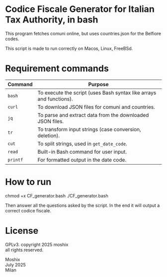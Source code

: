 # Codice Fiscale Generator for Italian Tax Authority, in bash

This program fetches comuni online, but uses countries.json for the Belfiore codes. 

This script is made to run correctly on Macos, Linux, FreeBSd.

# Requirement commands
| Command  | Purpose                                                             |
| -------- | ------------------------------------------------------------------- |
| `bash`   | To execute the script (uses Bash syntax like arrays and functions). |
| `curl`   | To download JSON files for comuni and countries.                    |
| `jq`     | To parse and extract data from the downloaded JSON files.           |
| `tr`     | To transform input strings (case conversion, deletion).             |
| `cut`    | To split strings, used in `get_date_code`.                          |
| `read`   | Built-in Bash command for user input.                               |
| `printf` | For formatted output in the date code.                              |


# How to run
chmod +x CF_generator.bash
./CF_generator.bash
  
Then answer all the questions asked by the script. In the end it will output a correct codice fiscale. 
  
  
# License
GPLv3. copyright 2025 moshix  
all rights reserved.   

Moshix  
July 2025  
Milan

